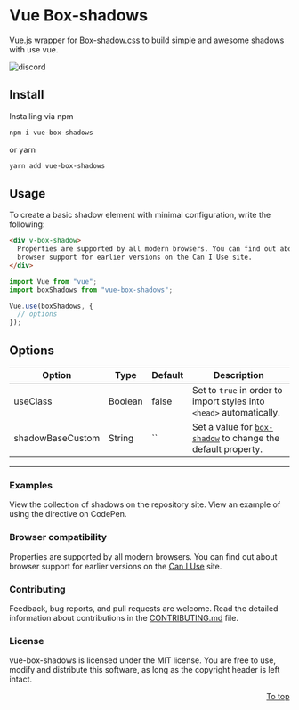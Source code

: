 # Vue Box-shadows

Vue.js wrapper for [Box-shadow.css][box-shadows-css] to build simple and awesome shadows with use vue.

![discord][discord-image]

## Install

Installing via npm

```bash
npm i vue-box-shadows
```

or yarn

```bash
yarn add vue-box-shadows
```

## Usage

To create a basic shadow element with minimal configuration, write the following:

```html
<div v-box-shadow>
  Properties are supported by all modern browsers. You can find out about
  browser support for earlier versions on the Can I Use site.
</div>
```

```js
import Vue from "vue";
import boxShadows from "vue-box-shadows";

Vue.use(boxShadows, {
  // options
});
```

## Options

| Option           | Type    | Default | Description                                                          |
| ---------------- | ------- | ------- | -------------------------------------------------------------------- |
| useClass         | Boolean | false   | Set to `true` in order to import styles into `<head>` automatically. |
| shadowBaseCustom | String  | ``      | Set a value for [`box-shadow`][docs] to change the default property. |

---

### Examples

View the collection of shadows on the repository site.
View an example of using the directive on CodePen.

### Browser compatibility

Properties are supported by all modern browsers. You can find out about browser support for earlier versions on the [Can I Use][caniuse] site.

### Contributing

Feedback, bug reports, and pull requests are welcome. Read the detailed information about contributions in the [CONTRIBUTING.md][contributing] file.

### License

vue-box-shadows is licensed under the MIT license. You are free to use, modify and distribute this software, as long as the copyright header is left intact.

<p align="right">
  <a href="#vue-box-shadows">To top</a>
</p>

[box-shadows-css]: https://github.com/madeas/box-shadows.css
[caniuse]: https://caniuse.com/?search=box-shadow
[docs]: https://developer.mozilla.org/en-US/docs/Web/CSS/box-shadow
[contributing]: https://github.com/andrejsharapov/vue-box-shadows/blob/master/CONTRIBUTING.md
[discord]: https://discord.gg/XtT4Hdf3
[discord-image]: https://img.shields.io/badge/discord-channel-5865f2.svg
